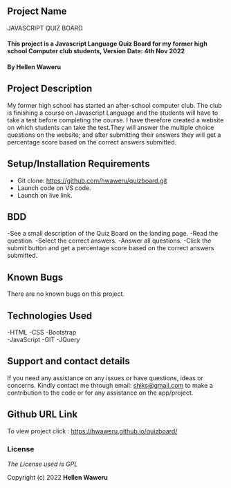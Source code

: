 ## Project Name

JAVASCRIPT QUIZ BOARD

#### This project is a Javascript Language Quiz Board for my former high school Computer club students, Version Date: 4th Nov 2022

#### By **Hellen Waweru**

## Project Description

My former high school has started an after-school computer club. The club is finishing a course on Javascript Language and the students will have to take a test before completing the course. I have therefore created a website on which students can take the test.They will answer the multiple choice questions on the website; and after submitting their answers they will get a percentage score based on the correct answers submitted.

## Setup/Installation Requirements

- Git clone: https://github.com/hwaweru/quizboard.git
- Launch code on VS code.
- Launch on live link.

## BDD

-See a small description of the Quiz Board on the landing page.
-Read the question.
-Select the correct answers.
-Answer all questions.
-Click the submit button and get a percentage score based on the correct answers submitted.

## Known Bugs

There are no known bugs on this project.

## Technologies Used

-HTML
-CSS
-Bootstrap  
-JavaScript
-GIT
-JQuery

## Support and contact details

If you need any assistance on any issues or have questions, ideas or concerns. Kindly contact me through email: shiks@gmail.com to make a contribution to the code or for any assistance on the app/project.

## Github URL Link

To view project click :  https://hwaweru.github.io/quizboard/

### License

_The License used is GPL_

Copyright (c) 2022 **Hellen Waweru**

